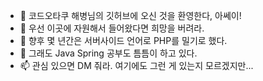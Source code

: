 - 👋 코드오타쿠 해병님의 깃허브에 오신 것을 환영한다, 아쎄이!
- 👀 우선 이곳에 자원해서 들어왔다면 희망을 버려라.
- 🌱 향후 몇 년간은 서버사이드 언어로 PHP를 밀기로 했다.
- 💞️ 그래도 Java Spring 공부도 틈틈이 하고 있다.
- 📫 관심 있으면 DM 줘라. 여기에도 그런 게 있는지 모르겠지만...

<!---
academy3746/academy3746 is a ✨ special ✨ repository because its `README.md` (this file) appears on your GitHub profile.
You can click the Preview link to take a look at your changes.
--->
